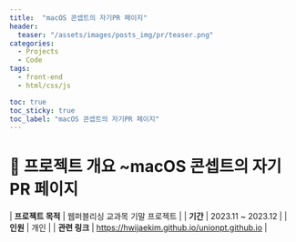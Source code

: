 ```yaml
---
title:  "macOS 콘셉트의 자기PR 페이지"
header:
  teaser: "/assets/images/posts_img/pr/teaser.png"
categories:
  - Projects
  - Code
tags:
  - front-end
  - html/css/js

toc: true
toc_sticky: true
toc_label: "macOS 콘셉트의 자기PR 페이지"
---
```

# 📝 프로젝트 개요 ~macOS 콘셉트의 자기PR 페이지

| **프로젝트 목적**    | 웹퍼블리싱 교과목 기말 프로젝트                                                                           |
| **기간**    | 2023.11 ~ 2023.12                                                                                      |
| **인원**    | 개인                                                                                    |
| **관련 링크** | <a href="https://hwijaekim.github.io/unionpt.github.io" target="_blank">https://hwijaekim.github.io/unionpt.github.io</a> |